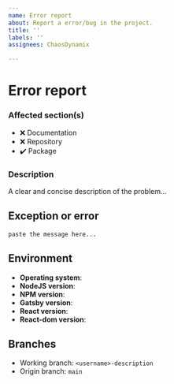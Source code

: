 ```yaml
---
name: Error report
about: Report a error/bug in the project.
title: ''
labels: ''
assignees: ChaosDynamix

---
```


# Error report

### Affected section(s)
- :x: Documentation
- :x: Repository
- :heavy_check_mark: Package

### Description
A clear and concise description of the problem...

## Exception or error
```
paste the message here...
```

## Environment
- **Operating system**:
- **NodeJS version**:
- **NPM version**:
- **Gatsby version**:
- **React version**:
- **React-dom version**:

## Branches
- Working branch: `<username>-description`
- Origin branch: `main`
